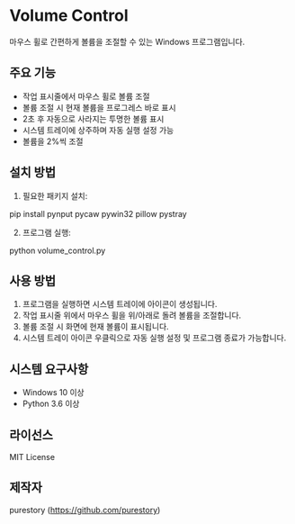 # Volume Control

마우스 휠로 간편하게 볼륨을 조절할 수 있는 Windows 프로그램입니다.

## 주요 기능

- 작업 표시줄에서 마우스 휠로 볼륨 조절
- 볼륨 조절 시 현재 볼륨을 프로그레스 바로 표시
- 2초 후 자동으로 사라지는 투명한 볼륨 표시
- 시스템 트레이에 상주하며 자동 실행 설정 가능
- 볼륨을 2%씩 조절

## 설치 방법

1. 필요한 패키지 설치:

pip install pynput pycaw pywin32 pillow pystray

2. 프로그램 실행:

python volume_control.py


## 사용 방법

1. 프로그램을 실행하면 시스템 트레이에 아이콘이 생성됩니다.
2. 작업 표시줄 위에서 마우스 휠을 위/아래로 돌려 볼륨을 조절합니다.
3. 볼륨 조절 시 화면에 현재 볼륨이 표시됩니다.
4. 시스템 트레이 아이콘 우클릭으로 자동 실행 설정 및 프로그램 종료가 가능합니다.

## 시스템 요구사항

- Windows 10 이상
- Python 3.6 이상

## 라이선스

MIT License

## 제작자

purestory (https://github.com/purestory)